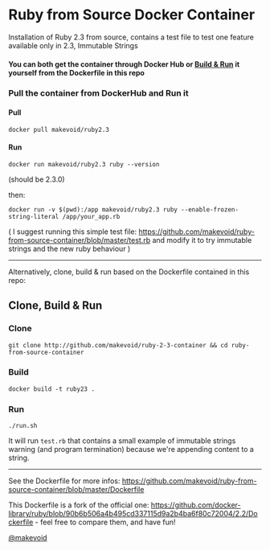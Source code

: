 # Ruby from Source Docker Container

Installation of Ruby 2.3 from source, contains a test file to test one feature available only in 2.3, Immutable Strings

#### You can both get the container through Docker Hub or [Build & Run](#clone) it yourself from the Dockerfile in this repo

### Pull the container from DockerHub and Run it

#### Pull

    docker pull makevoid/ruby2.3
    
#### Run    
    
    docker run makevoid/ruby2.3 ruby --version
    
(should be 2.3.0)    
    
then:     
    
    docker run -v $(pwd):/app makevoid/ruby2.3 ruby --enable-frozen-string-literal /app/your_app.rb
    

( I suggest running this simple test file: https://github.com/makevoid/ruby-from-source-container/blob/master/test.rb and modify it to try immutable strings and the new ruby behaviour )

---

Alternatively, clone, build & run based on the Dockerfile contained in this repo:

## Clone, Build & Run

### Clone 

    git clone http://github.com/makevoid/ruby-2-3-container && cd ruby-from-source-container

### Build

    docker build -t ruby23 .

### Run

    ./run.sh

It will run `test.rb` that contains a small example of immutable strings warning (and program termination) because we're appending content to a string.


---


See the Dockerfile for more infos: https://github.com/makevoid/ruby-from-source-container/blob/master/Dockerfile

This Dockerfile is a fork of the official one:  https://github.com/docker-library/ruby/blob/90b6b506a4b495cd337115d9a2b4ba6f80c72004/2.2/Dockerfile - feel free to compare them, and have fun!

[@makevoid](https://twitter.com/makevoid)


